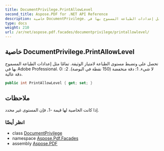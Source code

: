 ```yaml
---
title: DocumentPrivilege.PrintAllowLevel
second_title: Aspose.PDF for .NET API Reference
description: خاصية DocumentPrivilege. تحصل على وتضبط مستوى الطباعة لامتيازات الوثائق. تمامًا مثل إعدادات الطباعة المسموح بها في Adobe Professionals. 0 لا شيء. 1 دقة منخفضة 150 نقطة في البوصة. 2 دقة عالية
type: docs
weight: 210
url: /ar/net/aspose.pdf.facades/documentprivilege/printallowlevel/
---
```

## خاصية DocumentPrivilege.PrintAllowLevel

تحصل على وتضبط مستوى الطباعة لامتياز الوثيقة. تمامًا مثل إعدادات الطباعة المسموح بها في Adobe Professional. 0: لا شيء. 1: دقة منخفضة (150 نقطة في البوصة). 2: دقة عالية.

```csharp
public int PrintAllowLevel { get; set; }
```

## ملاحظات

إذا كانت الخاصية لها قيمة -1، فإن المستوى غير محدد.

### انظر أيضًا

* class [DocumentPrivilege](../)
* namespace [Aspose.Pdf.Facades](../../../aspose.pdf.facades/)
* assembly [Aspose.PDF](../../../)